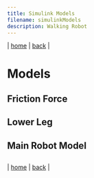 ```yaml
---
title: Simulink Models
filename: simulinkModels
description: Walking Robot
---
```


| [home](index) | [back](walkingRobot) |

# Models

## Friction Force

## Lower Leg

## Main Robot Model

##

| [home](index) | [back](walkingRobot) |
